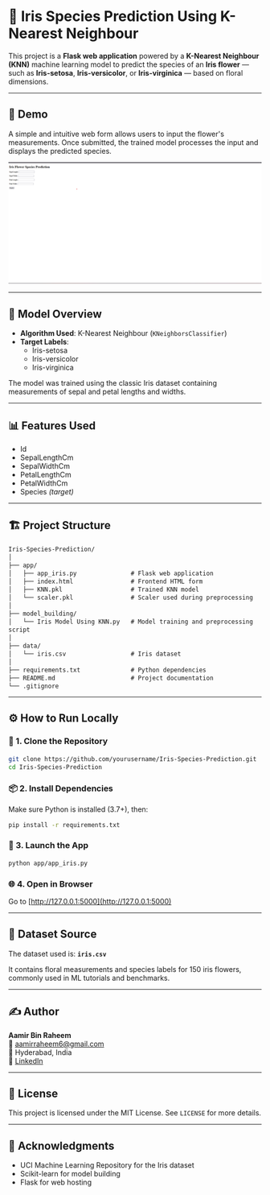 
# 🌸 Iris Species Prediction Using K-Nearest Neighbour

This project is a **Flask web application** powered by a **K-Nearest Neighbour (KNN)** machine learning model to predict the species of an **Iris flower** — such as **Iris-setosa**, **Iris-versicolor**, or **Iris-virginica** — based on floral dimensions.

---

## 🚀 Demo

A simple and intuitive web form allows users to input the flower's measurements. Once submitted, the trained model processes the input and displays the predicted species.

[![Iris App Screenshot](iris.png)](https://github.com/Aamir-Raheem/python_programming/blob/main/Iris%20Prediction%20Using%20KNN/iris.png)

---

## 🧠 Model Overview

- **Algorithm Used**: K-Nearest Neighbour (`KNeighborsClassifier`)
- **Target Labels**:
  - Iris-setosa
  - Iris-versicolor
  - Iris-virginica

The model was trained using the classic Iris dataset containing measurements of sepal and petal lengths and widths.

---

## 📊 Features Used

- Id  
- SepalLengthCm  
- SepalWidthCm  
- PetalLengthCm  
- PetalWidthCm  
- Species *(target)*

---

## 🏗️ Project Structure

```
Iris-Species-Prediction/
│
├── app/
│   ├── app_iris.py               # Flask web application
│   ├── index.html                # Frontend HTML form
│   ├── KNN.pkl                   # Trained KNN model
│   └── scaler.pkl                # Scaler used during preprocessing
│
├── model_building/
│   └── Iris Model Using KNN.py   # Model training and preprocessing script
│
├── data/
│   └── iris.csv                  # Iris dataset
│
├── requirements.txt              # Python dependencies
├── README.md                     # Project documentation
└── .gitignore
```

---

## ⚙️ How to Run Locally

### 🔧 1. Clone the Repository

```bash
git clone https://github.com/yourusername/Iris-Species-Prediction.git
cd Iris-Species-Prediction
```

### 📦 2. Install Dependencies

Make sure Python is installed (3.7+), then:

```bash
pip install -r requirements.txt
```

### 🚀 3. Launch the App

```bash
python app/app_iris.py
```

### 🌐 4. Open in Browser

Go to [http://127.0.0.1:5000](http://127.0.0.1:5000)

---

## 🧪 Dataset Source

The dataset used is:
**`iris.csv`**

It contains floral measurements and species labels for 150 iris flowers, commonly used in ML tutorials and benchmarks.

---

## ✍️ Author

**Aamir Bin Raheem**  
📧 [aamirraheem6@gmail.com](mailto:aamirraheem6@gmail.com)  
📍 Hyderabad, India  
💼 [LinkedIn](https://www.linkedin.com/in/aamir-raheem-a8b3541b3/)

---

## 📄 License

This project is licensed under the MIT License. See `LICENSE` for more details.

---

## 🙌 Acknowledgments

- UCI Machine Learning Repository for the Iris dataset  
- Scikit-learn for model building  
- Flask for web hosting
